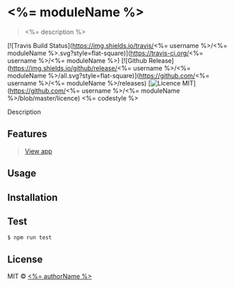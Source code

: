 # <%= moduleName %>

> <%= description %>

[![Travis Build Status](https://img.shields.io/travis/<%= username %>/<%= moduleName %>.svg?style=flat-square)](https://travis-ci.org/<%= username %>/<%= moduleName %>)
[![Github Release](https://img.shields.io/github/release/<%= username %>/<%= moduleName %>/all.svg?style=flat-square)](https://github.com/<%= username %>/<%= moduleName %>/releases)
[![Licence MIT](https://img.shields.io/badge/licence-MIT-green.svg?style=flat-square)](https://github.com/<%= username %>/<%= moduleName %>/blob/master/licence)
<%= codestyle %>

Description

## Features

> [View app]( URL )

## Usage

## Installation

## Test

```
$ npm run test
```

## License

MIT © [<%= authorName %>](<%= authorUrl %>)
